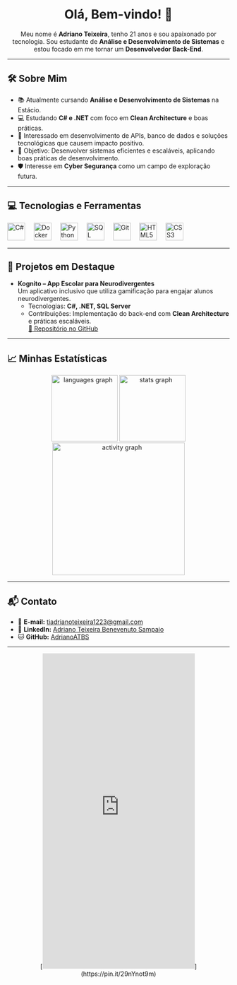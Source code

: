 <h1 align="center">Olá, Bem-vindo! 👋</h1>

<p align="center">
  Meu nome é <b>Adriano Teixeira</b>, tenho 21 anos e sou apaixonado por tecnologia. Sou estudante de <b>Análise e Desenvolvimento de Sistemas</b> e estou focado em me tornar um <b>Desenvolvedor Back-End</b>.
</p>

---

<h2 align="left">🛠️ Sobre Mim</h2>

- 📚 Atualmente cursando **Análise e Desenvolvimento de Sistemas** na Estácio.
- 💻 Estudando **C# e .NET** com foco em **Clean Architecture** e boas práticas.
- 🚀 Interessado em desenvolvimento de APIs, banco de dados e soluções tecnológicas que causem impacto positivo.
- 🎯 Objetivo: Desenvolver sistemas eficientes e escaláveis, aplicando boas práticas de desenvolvimento.
- 🛡️ Interesse em **Cyber Segurança** como um campo de exploração futura.

---

<h2 align="left">💻 Tecnologias e Ferramentas</h2>

<div align="left">
  <img src="https://cdn.jsdelivr.net/gh/devicons/devicon/icons/csharp/csharp-original.svg" height="40" alt="C#" />
  <img width="12" />
  <img src="https://cdn.jsdelivr.net/gh/devicons/devicon/icons/docker/docker-original.svg" height="40" alt="Docker" />
  <img width="12" />
  <img src="https://cdn.jsdelivr.net/gh/devicons/devicon/icons/python/python-original.svg" height="40" alt="Python" />
  <img width="12" />
  <img src="https://cdn.jsdelivr.net/gh/devicons/devicon/icons/sqlite/sqlite-original.svg" height="40" alt="SQL" />
  <img width="12" />
  <img src="https://cdn.jsdelivr.net/gh/devicons/devicon/icons/git/git-original.svg" height="40" alt="Git" />
  <img width="12" />
  <img src="https://cdn.jsdelivr.net/gh/devicons/devicon/icons/html5/html5-original.svg" height="40" alt="HTML5" />
  <img width="12" />
  <img src="https://cdn.jsdelivr.net/gh/devicons/devicon/icons/css3/css3-original.svg" height="40" alt="CSS3" />
</div>

---

<h2 align="left">🌟 Projetos em Destaque</h2>

- **Kognito – App Escolar para Neurodivergentes**  
  Um aplicativo inclusivo que utiliza gamificação para engajar alunos neurodivergentes.  
  - Tecnologias: **C#, .NET, SQL Server**  
  - Contribuições: Implementação do back-end com **Clean Architecture** e práticas escaláveis.  
  [🔗 Repositório no GitHub](https://github.com/AdrianoATBS/kognito-backend)

---

<h2 align="left">📈 Minhas Estatísticas</h2>

<div align="center">
  <img src="https://github-readme-stats.vercel.app/api/top-langs?username=AdrianoATBS&locale=pt-br&hide_title=false&layout=compact&card_width=320&langs_count=5&theme=gotham&hide_border=true" height="150" alt="languages graph" />
  <img src="https://github-readme-stats.vercel.app/api?username=AdrianoATBS&hide_title=false&hide_rank=false&show_icons=true&include_all_commits=true&count_private=true&disable_animations=false&theme=gotham&locale=pt-br&hide_border=true" height="150" alt="stats graph" />
</div>

<div align="center">
  <img src="https://github-readme-activity-graph.vercel.app/graph?username=AdrianoATBS&radius=16&theme=gotham&area=true&hide_border=true" height="300" alt="activity graph" />
</div>

---

<h2 align="left">📬 Contato</h2>

- 📧 **E-mail:** [tiadrianoteixeira1223@gmail.com](mailto:tiadrianoteixeira1223@gmail.com)
- 🔗 **LinkedIn:** [Adriano Teixeira Benevenuto Sampaio](https://www.linkedin.com/in/adriano-teixeira-benevenuto-sampaio-236151330/)
- 🐱 **GitHub:** [AdrianoATBS](https://github.com/AdrianoATBS)

---

<p align="center">
  [<iframe src="https://assets.pinterest.com/ext/embed.html?id=588775351319922264" height="714" width="345" frameborder="0" scrolling="no" ></iframe>](https://pin.it/29nYnot9m)
</p>
